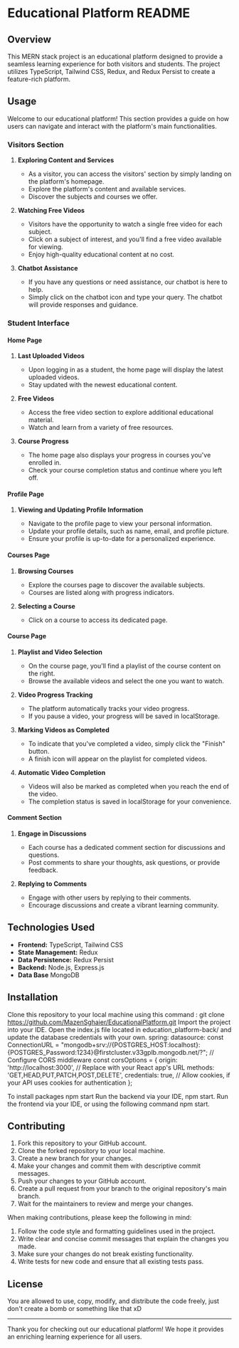 # Educational Platform README

## Overview

This MERN stack project is an educational platform designed to provide a seamless learning experience for both visitors and students. The project utilizes TypeScript, Tailwind CSS, Redux, and Redux Persist to create a feature-rich platform.

## Usage

Welcome to our educational platform! This section provides a guide on how users can navigate and interact with the platform's main functionalities.

### Visitors Section

1. **Exploring Content and Services**
   
   - As a visitor, you can access the visitors' section by simply landing on the platform's homepage.
   - Explore the platform's content and available services.
   - Discover the subjects and courses we offer.

2. **Watching Free Videos**

   - Visitors have the opportunity to watch a single free video for each subject.
   - Click on a subject of interest, and you'll find a free video available for viewing.
   - Enjoy high-quality educational content at no cost.

3. **Chatbot Assistance**

   - If you have any questions or need assistance, our chatbot is here to help.
   - Simply click on the chatbot icon and type your query. The chatbot will provide responses and guidance.

### Student Interface

#### Home Page

1. **Last Uploaded Videos**
   
   - Upon logging in as a student, the home page will display the latest uploaded videos.
   - Stay updated with the newest educational content.

2. **Free Videos**

   - Access the free video section to explore additional educational material.
   - Watch and learn from a variety of free resources.

3. **Course Progress**

   - The home page also displays your progress in courses you've enrolled in.
   - Check your course completion status and continue where you left off.

#### Profile Page

1. **Viewing and Updating Profile Information**

   - Navigate to the profile page to view your personal information.
   - Update your profile details, such as name, email, and profile picture.
   - Ensure your profile is up-to-date for a personalized experience.

#### Courses Page

1. **Browsing Courses**

   - Explore the courses page to discover the available subjects.
   - Courses are listed along with progress indicators.

2. **Selecting a Course**

   - Click on a course to access its dedicated page.

#### Course Page

1. **Playlist and Video Selection**

   - On the course page, you'll find a playlist of the course content on the right.
   - Browse the available videos and select the one you want to watch.

2. **Video Progress Tracking**

   - The platform automatically tracks your video progress.
   - If you pause a video, your progress will be saved in localStorage.

3. **Marking Videos as Completed**

   - To indicate that you've completed a video, simply click the "Finish" button.
   - A finish icon will appear on the playlist for completed videos.

4. **Automatic Video Completion**

   - Videos will also be marked as completed when you reach the end of the video.
   - The completion status is saved in localStorage for your convenience.

#### Comment Section

1. **Engage in Discussions**

   - Each course has a dedicated comment section for discussions and questions.
   - Post comments to share your thoughts, ask questions, or provide feedback.

2. **Replying to Comments**

   - Engage with other users by replying to their comments.
   - Encourage discussions and create a vibrant learning community.

## Technologies Used

- **Frontend:** TypeScript, Tailwind CSS
- **State Management:** Redux
- **Data Persistence:** Redux Persist
- **Backend:** Node.js, Express.js
- **Data Base** MongoDB 

## Installation

Clone this repository to your local machine using this command :
git clone https://github.com/MazenSghaier/EducationalPlatform.git
Import the project into your IDE.
Open the index.js file located in education_platform-back/ and update the database credentials with your own.
spring:
datasource:
  const ConnectionURL = "mongodb+srv://{POSTGRES_HOST:localhost}:{POSTGRES_Password:1234}@firstcluster.v33gplb.mongodb.net/?";
  // Configure CORS middleware
  const corsOptions = {
    origin: 'http://localhost:3000', // Replace with your React app's URL
    methods: 'GET,HEAD,PUT,PATCH,POST,DELETE',
    credentials: true, // Allow cookies, if your API uses cookies for authentication
  };
  
To install packages npm start
Run the backend via your IDE, npm start.
Run the frontend via your IDE, or using the following command npm start.

## Contributing

1. Fork this repository to your GitHub account.
2. Clone the forked repository to your local machine.
3. Create a new branch for your changes.
4. Make your changes and commit them with descriptive commit messages.
5. Push your changes to your GitHub account.
6. Create a pull request from your branch to the original repository's main branch.
7. Wait for the maintainers to review and merge your changes.

When making contributions, please keep the following in mind:

1. Follow the code style and formatting guidelines used in the project.
2. Write clear and concise commit messages that explain the changes you made.
3. Make sure your changes do not break existing functionality.
4. Write tests for new code and ensure that all existing tests pass.

## License

You are allowed to use, copy, modify, and distribute the code freely, just don't create a bomb or something like that xD

---

Thank you for checking out our educational platform! We hope it provides an enriching learning experience for all users.
